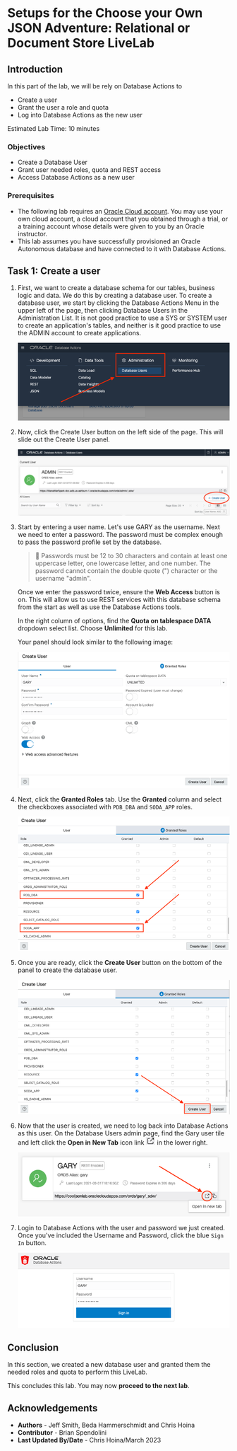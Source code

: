 # Setups for the Choose your Own JSON Adventure: Relational or Document Store LiveLab

## Introduction

In this part of the lab, we will be rely on Database Actions to

- Create a user
- Grant the user a role and quota
- Log into Database Actions as the new user

Estimated Lab Time: 10 minutes

### Objectives

- Create a Database User
- Grant user needed roles, quota and REST access
- Access Database Actions as a new user

### Prerequisites

- The following lab requires an [Oracle Cloud account](https://www.oracle.com/cloud/free/). You may use your own cloud account, a cloud account that you obtained through a trial, or a training account whose details were given to you by an Oracle instructor.
- This lab assumes you have successfully provisioned an Oracle Autonomous database and have connected to it with Database Actions.

## Task 1: Create a user

1. First, we want to create a database schema for our tables, business logic and data. We do this by creating a database user. To create a database user, we start by clicking the Database Actions Menu in the upper left of the page, then clicking Database Users in the Administration List. It is not good practice to use a SYS or SYSTEM user to create an application's tables, and neither is it good practice to use the ADMIN account to create applications.

    ![Database Actions Menu, Administration then Users](./images/Database-Actions-Menu-admin-then-user.png " ")

2. Now, click the Create User button on the left side of the page. This will slide out the Create User panel.

    ![Create User button on the left side of the page](./images/Create-User-button-on-the-left.png " ")

3. Start by entering a user name. Let's use GARY as the username. Next we need to enter a password. The password must be complex enough to pass the password profile set by the database.

   > 🚨 Passwords  must be 12 to 30 characters and contain at least one uppercase letter, one lowercase letter, and one number. The password cannot contain the double quote (") character or the username "admin".

   Once we enter the password twice, ensure the **Web Access** button is on. This will allow us to use REST services with this database schema from the start as well as use the Database Actions tools.

    In the right column of options, find the **Quota on tablespace DATA** dropdown select list. Choose **Unlimited** for this lab.

    Your panel should look similar to the following image:

    ![Create User Slide Out Panel](./images/Create-User-Slide-Out.png " ")

4. Next, click the **Granted Roles** tab. Use the **Granted** column and select the checkboxes associated with `PDB_DBA` and `SODA_APP` roles.

    ![Create user granted roles checks](./images/Create-user-granted-roles-checks.png " ")

5. Once you are ready, click the **Create User** button on the bottom of the panel to create the database user.

    ![Create User Button final](./images/Create-User-Button-final.png " ")

6. Now that the user is created, we need to log back into Database Actions as this user. On the Database Users admin page, find the Gary user tile and left click the **Open in New Tab** icon link ![New Tab Icon](./images/new-Tab-icon.png " ") in the lower right.

    ![Open in New Tab Link on User Card](./images/Open-in-New-Tab-Link.png " ")

7. Login to Database Actions with the user and password we just created. Once you've included the Username and Password, click the blue `Sign In` button.

    ![Log into Database Actions](./images/Log-into-Database-actions.png " ")

## Conclusion

In this section, we created a new database user and granted them the needed roles and quota to perform this LiveLab.

This concludes this lab. You may now **proceed to the next lab**.

## Acknowledgements

- **Authors** - Jeff Smith, Beda Hammerschmidt and Chris Hoina
- **Contributor** - Brian Spendolini
- **Last Updated By/Date** - Chris Hoina/March 2023

